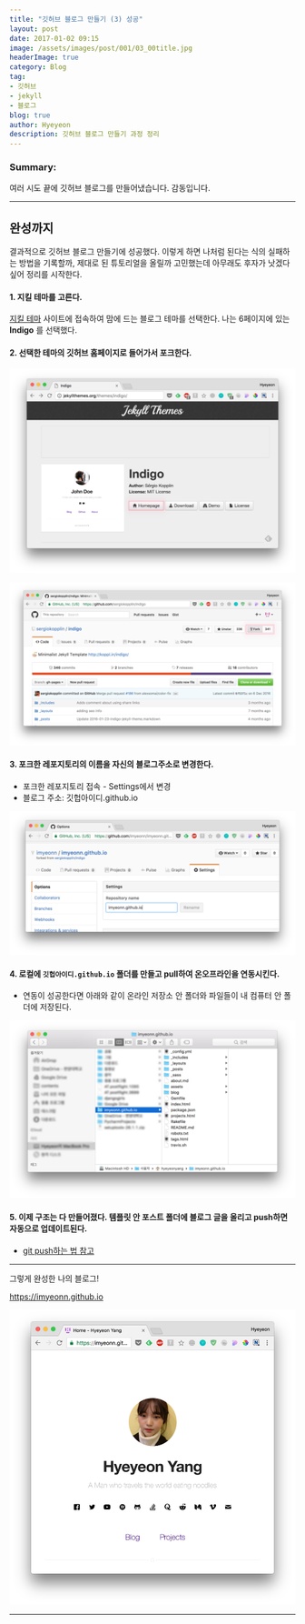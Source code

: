 ```yaml
---
title: "깃허브 블로그 만들기 (3) 성공"
layout: post
date: 2017-01-02 09:15
image: /assets/images/post/001/03_00title.jpg
headerImage: true
category: Blog
tag:
- 깃허브
- jekyll
- 블로그
blog: true
author: Hyeyeon
description: 깃허브 블로그 만들기 과정 정리
---
```


### Summary:

여러 시도 끝에 깃허브 블로그를 만들어냈습니다. 감동입니다.

---

## 완성까지

결과적으로 깃허브 블로그 만들기에 성공했다. 이렇게 하면 나처럼 된다는 식의 실패하는 방법을 기록할까, 제대로 된 튜토리얼을 올릴까 고민했는데 아무래도 후자가 낫겠다 싶어 정리를 시작한다.

#### 1. 지킬 테마를 고른다.

[지킬 테마](http://jekyllthemes.org/) 사이트에 접속하여 맘에 드는 블로그 테마를 선택한다. 나는 6페이지에 있는 **Indigo** 를 선택했다.


#### 2. 선택한 테마의 깃허브 홈페이지로 들어가서 포크한다.

![](/assets/images/post/001/03_01.png)

![](/assets/images/post/001/03_02.png)


#### 3. 포크한 레포지토리의 이름을 자신의 블로그주소로 변경한다.

* 포크한 레포지토리 접속 - Settings에서 변경
* 블로그 주소: 깃헙아이디.github.io

![](/assets/images/post/001/03_03.png)


#### 4. 로컬에 `깃헙아이디.github.io` 폴더를 만들고 pull하여 온오프라인을 연동시킨다.

* 연동이 성공한다면 아래와 같이 온라인 저장소 안 폴더와 파일들이 내 컴퓨터 안 폴더에 저장된다.

![](/assets/images/post/001/03_04.png)

#### 5. 이제 구조는 다 만들어졌다. 템플릿 안 포스트 폴더에 블로그 글을 올리고 push하면 자동으로 업데이트된다.

* [git push하는 법 참고](https://imyeonn.github.io/%EA%B9%83%ED%97%88%EB%B8%8C-%EB%B8%94%EB%A1%9C%EA%B7%B8-%EB%A7%8C%EB%93%A4%EA%B8%B0(2)-%EB%82%9C-%EC%95%88%EB%90%98%EB%82%98%EB%B3%B4%EB%8B%A4/)


---

그렇게 완성한 나의 블로그!

https://imyeonn.github.io

![](/assets/images/post/001/03_05.png)

---
